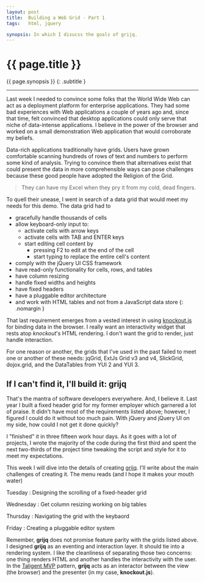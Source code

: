 ```yaml
---
layout: post
title:  Building a Web Grid - Part 1
tags:   html, jquery

synopsis: In which I disucss the goals of grijq.
---
```


# {{ page.title }}

{{ page.synopsis }}
{: .subtitle }

-----

Last week I needed to convince some folks that the World Wide Web can act as a
deployment platform for enterprise applications. They had some bad experiences
with Web applications a couple of years ago and, since that time, felt
convinced that desktop applications could only serve that niche of
data-intense applications. I believe in the power of the browser and worked on
a small demonstration Web application that would corroborate my beliefs.

Data-rich applications traditionally have grids. Users have grown comfortable
scanning hundreds of rows of text and numbers to perform some kind of
analysis. Trying to convince them that alternatives exist that could present
the data in more comprehensible ways can pose challenges because these good
people have adopted the Religion of the Grid.

> They can have my Excel when they pry it from my cold, dead fingers.

To quell their unease, I went in search of a data grid that would meet my
needs for this demo. The data grid had to

* gracefully handle thousands of cells
* allow keyboard-only input to:
  * activate cells with arrow keys
  * activate cells with TAB and ENTER keys
  * start editing cell content by
    * pressing F2 to edit at the end of the cell
    * start typing to replace the entire cell's content
* comply with the jQuery UI CSS framework
* have read-only functionality for cells, rows, and tables
* have column resizing
* handle fixed widths and heights
* have fixed headers
* have a pluggable editor architecture
* and work with HTML tables and not from a JavaScript data store
{: .nomargin }

That last requirement emerges from a vested interest in using
[knockout.js](http://knockoutjs.com) for binding data in the browser. I really
want an interactivity widget that rests atop *knockout*'s HTML rendering. I
don't want the grid to render, just handle interaction.

For one reason or another, the grids that I've used in the past failed to meet
one or another of these needs: jqGrid, ExtJs Grid v3 and v4, SlickGrid,
dojox.grid, and the DataTables from YUI 2 and YUI 3.

## If I can't find it, I'll build it: grijq

That's the mantra of software developers everywhere. And, I believe it. Last
year I built a fixed header grid for my former employer which garnered a lot
of praise. It didn't have most of the requirements listed above; however, I
figured I could do it without too much pain. With jQuery and jQuery UI on my
side, how could I not get it done quickly?

I "finished" it in three fifteen work hour days. As it goes with a lot of
projects, I wrote the majority of the code during the first third and spent
the next two-thirds of the project time tweaking the script and style for it
to meet my expectations.

This week I will dive into the details of creating [grijq](/grijq). I'll write
about the main challenges of creating it. The menu reads (and I hope it makes
your mouth water)

Tuesday
: Designing the scrolling of a fixed-header grid

Wednesday
: Get column resizing working on big tables

Thursday
: Navigating the grid with the keybaord

Friday
: Creating a pluggable editor system

Remember, **grijq** does not promise feature parity with the grids listed
above. I designed **grijq** as an eventing and interaction layer. It should
tie into a rendering system. I like the cleanliness of separating those two
concerns: one thing renders HTML and another handles the interactivity with
the user. In the
[Taligent MVP](http://www.wildcrest.com/Potel/Portfolio/mvp.pdf) pattern,
**grijq** acts as an interactor between the view (the browser) and the
presenter (in my case, **knockout.js**).
